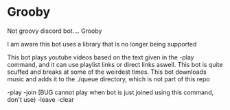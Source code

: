 # Grooby
Not groovy discord bot.... Grooby


I am aware this bot uses a library that is no longer being supported

This bot plays youtube videos based on the text given in the -play command, and it can use playlist links or direct links aswell.
This bot is quite scuffed and breaks at some of the weirdest times.
This bot downloads music and adds it to the ./queue directory, which is not part of this repo

-play <song to play>
-join (BUG cannot play when bot is just joined using this command, don't use)
-leave
-clear
